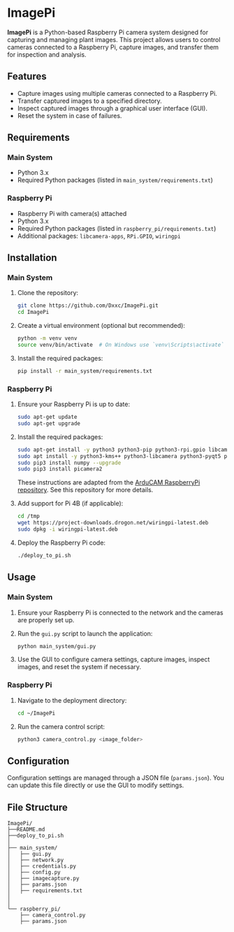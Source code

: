 # ImagePi

**ImagePi** is a Python-based Raspberry Pi camera system designed for capturing and managing plant images. This project allows users to control cameras connected to a Raspberry Pi, capture images, and transfer them for inspection and analysis.

## Features

- Capture images using multiple cameras connected to a Raspberry Pi.
- Transfer captured images to a specified directory.
- Inspect captured images through a graphical user interface (GUI).
- Reset the system in case of failures.

## Requirements

### Main System

- Python 3.x
- Required Python packages (listed in `main_system/requirements.txt`)

### Raspberry Pi

- Raspberry Pi with camera(s) attached
- Python 3.x
- Required Python packages (listed in `raspberry_pi/requirements.txt`)
- Additional packages: `libcamera-apps`, `RPi.GPIO`, `wiringpi`

## Installation

### Main System

1. Clone the repository:

    ```bash
    git clone https://github.com/Dxxc/ImagePi.git
    cd ImagePi
    ```

2. Create a virtual environment (optional but recommended):

    ```bash
    python -m venv venv
    source venv/bin/activate  # On Windows use `venv\Scripts\activate`
    ```

3. Install the required packages:

    ```bash
    pip install -r main_system/requirements.txt
    ```

### Raspberry Pi

1. Ensure your Raspberry Pi is up to date:

    ```bash
    sudo apt-get update
    sudo apt-get upgrade
    ```

2. Install the required packages:

    ```bash
    sudo apt-get install -y python3 python3-pip python3-rpi.gpio libcamera-apps wiringpi
    sudo apt install -y python3-kms++ python3-libcamera python3-pyqt5 python3-prctl libatlas-base-dev ffmpeg
    sudo pip3 install numpy --upgrade
    sudo pip3 install picamera2
    ```

    These instructions are adapted from the [ArduCAM RaspberryPi repository](https://github.com/ArduCAM/RaspberryPi.git). See this repository for more details.

3. Add support for Pi 4B (if applicable):

    ```bash
    cd /tmp
    wget https://project-downloads.drogon.net/wiringpi-latest.deb
    sudo dpkg -i wiringpi-latest.deb
    ```

4. Deploy the Raspberry Pi code:

    ```bash
    ./deploy_to_pi.sh
    ```
## Usage

### Main System

1. Ensure your Raspberry Pi is connected to the network and the cameras are properly set up.
2. Run the `gui.py` script to launch the application:

    ```bash
    python main_system/gui.py
    ```

3. Use the GUI to configure camera settings, capture images, inspect images, and reset the system if necessary.

### Raspberry Pi

1. Navigate to the deployment directory:

    ```bash
    cd ~/ImagePi
    ```

2. Run the camera control script:

    ```bash
    python3 camera_control.py <image_folder>
    ```

## Configuration

Configuration settings are managed through a JSON file (`params.json`). You can update this file directly or use the GUI to modify settings.

## File Structure

```plaintext
ImagePi/
├──README.md
├──deploy_to_pi.sh
│
├── main_system/
│   ├── gui.py
│   ├── network.py
│   ├── credentials.py
│   ├── config.py
│   ├── imagecapture.py
│   ├── params.json
│   ├── requirements.txt
│   
│
└── raspberry_pi/
    ├── camera_control.py
    ├── params.json




